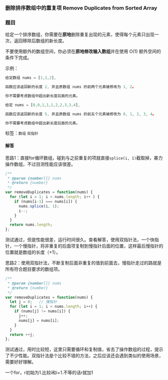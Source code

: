 ### 删除排序数组中的重复项 Remove Duplicates from Sorted Array

### 题目

给定一个排序数组，你需要在**原地**删除重复出现的元素，使得每个元素只出现一次，返回移除后数组的新长度。

不要使用额外的数组空间，你必须在**原地修改输入数组**并在使用 O(1) 额外空间的条件下完成。

示例：

```javascript
给定数组 nums = [1,1,2], 

函数应该返回新的长度 2, 并且原数组 nums 的前两个元素被修改为 1, 2。 

你不需要考虑数组中超出新长度后面的元素。

给定 nums = [0,0,1,1,1,2,2,3,3,4],

函数应该返回新的长度 5, 并且原数组 nums 的前五个元素被修改为 0, 1, 2, 3, 4。

你不需要考虑数组中超出新长度后面的元素。
```

标签：`数组` `双指针`

#### 解答

思路1：直接for循环数组，碰到与之前重复的项就直接`splice(i, 1)`截取掉，暴力操作数组，不过目测性能应该很差。

```javascript
/**
 * @param {number[]} nums
 * @return {number}
 */
var removeDuplicates = function(nums) {
  for (let i = 1; i < nums.length; i++ ) {
    if (nums[i-1] === nums[i]) {
      nums.splice(i, 1);
      i--;
    }
  }
  return nums.length;
};
```

测试通过，但是性能很差，运行时间很久。查看解答，使用双指针法，一个快指针，一个慢指针，将非重复的后面项复制到慢指针后面的位置，这样最后慢指针的位置就是数组的长度（+1）。

思路2：使用双指针法，不断复制后面非重复的值到前面去，慢指针走过的路就是所有符合题目要求的数组项。

```javascript
/**
 * @param {number[]} nums
 * @return {number}
 */
var removeDuplicates = function(nums) {
  let j = 0;   // 慢指针
  for (let i = 1; i < nums.length; i++) {
    if (nums[j] != nums[i]) {
      j++;
      nums[j] = nums[i];
    }
  }
  return ++j;
};
```

测试通过，用时比较短，这里只需要循环和复制值，省去了操作数组的过程，提示了不少性能。双指针法是个比较不错的方法，之后应该还会遇到类似的使用场景，需要好好理解。


一个for，r初始为1.比较i和i+1.不等的话r就加1
